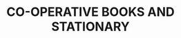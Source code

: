 ---
title: "CO-OPERATIVE BOOKS AND STATIONARY"
url: /vidyanagar/co-operative-books-and-stationary/
shop: shop
---